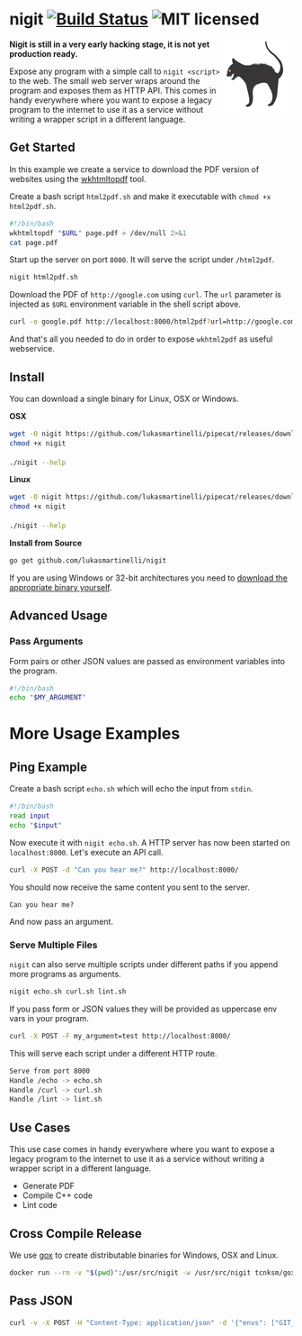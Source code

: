 # nigit [![Build Status](https://travis-ci.org/lukasmartinelli/nigit.svg)](https://travis-ci.org/lukasmartinelli/nigit) ![MIT licensed](https://img.shields.io/badge/license-MIT-blue.svg)

<img align="right" alt="nigit cat logo" src="logo.png" />

**Nigit is still in a very early hacking stage, it is not yet production ready.**

Expose any program with a simple call to `nigit <script>` to the web.
The small web server wraps around the program and exposes them as HTTP API.
This comes in handy everywhere where you want to expose a legacy
program to the internet to use it as a service without writing a wrapper script
in a different language.

## Get Started

In this example we create a service to download the PDF version of websites using the
[wkhtmltopdf](http://wkhtmltopdf.org/) tool.

Create a bash script `html2pdf.sh` and make it executable with `chmod +x html2pdf.sh`.

```bash
#!/bin/bash
wkhtmltopdf "$URL" page.pdf > /dev/null 2>&1
cat page.pdf
```

Start up the server on port `8000`. It will serve the script under `/html2pdf`.

```bash
nigit html2pdf.sh
```

Download the PDF of `http://google.com` using `curl`. The `url` parameter is injected as `$URL` environment variable
in the shell script above.

```bash
curl -o google.pdf http://localhost:8000/html2pdf?url=http://google.com
```

And that's all you needed to do in order to expose `wkhtml2pdf` as useful webservice.


## Install

You can download a single binary for Linux, OSX or Windows.

**OSX**

```bash
wget -O nigit https://github.com/lukasmartinelli/pipecat/releases/download/v0.1-alpha/nigit_darwin_amd64
chmod +x nigit

./nigit --help
```

**Linux**

```bash
wget -O nigit https://github.com/lukasmartinelli/pipecat/releases/download/v0.1-alpha/nigit_linux_amd64
chmod +x nigit

./nigit --help
```

**Install from Source**

```bash
go get github.com/lukasmartinelli/nigit
```

If you are using Windows or 32-bit architectures you need to [download the appropriate binary
yourself](https://github.com/lukasmartinelli/nigit/releases/latest).

## Advanced Usage

### Pass Arguments

Form pairs or other JSON values are passed as environment variables into the program.

```bash
#!/bin/bash
echo "$MY_ARGUMENT"
```

# More Usage Examples

## Ping Example

Create a bash script `echo.sh` which will echo the input from `stdin`.

```bash
#!/bin/bash
read input
echo "$input"
```

Now execute it with `nigit echo.sh`.
A HTTP server has now been started on `localhost:8000`.
Let's execute an API call.

```bash
curl -X POST -d "Can you hear me?" http://localhost:8000/
```

You should now receive the same content you sent to the server.

```
Can you hear me?
```

And now pass an argument.

### Serve Multiple Files

`nigit` can also serve multiple scripts under different paths if you
append more programs as arguments.

```bash
nigit echo.sh curl.sh lint.sh
```

If you pass form or JSON values they will be provided as uppercase
env vars in your program.

```bash
curl -X POST -F my_argument=test http://localhost:8000/
```

This will serve each script under a different HTTP route.

```bash
Serve from port 8000
Handle /echo -> echo.sh
Handle /curl -> curl.sh
Handle /lint -> lint.sh
```

## Use Cases

This use case comes in handy everywhere where you want to expose a legacy
program to the internet to use it as a service without writing a wrapper
script in a different language.

- Generate PDF
- Compile C++ code
- Lint code

## Cross Compile Release

We use [gox](https://github.com/mitchellh/gox) to create distributable
binaries for Windows, OSX and Linux.

```bash
docker run --rm -v "$(pwd)":/usr/src/nigit -w /usr/src/nigit tcnksm/gox:1.4.2-light
```

## Pass JSON

```bash
curl -v -X POST -H "Content-Type: application/json" -d '{"envs": ["GIT_REPOSITORY=https://github.com/sdiehl/tinyjit.git"]}' http://localhost:8000/hlint
```
